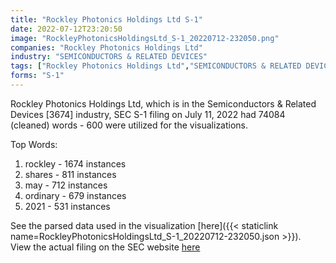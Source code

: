 ```yaml
---
title: "Rockley Photonics Holdings Ltd S-1"
date: 2022-07-12T23:20:50
image: "RockleyPhotonicsHoldingsLtd_S-1_20220712-232050.png"
companies: "Rockley Photonics Holdings Ltd"
industry: "SEMICONDUCTORS & RELATED DEVICES"
tags: ["Rockley Photonics Holdings Ltd","SEMICONDUCTORS & RELATED DEVICES","07-11-2022","S-1"]
forms: "S-1"
---
```

Rockley Photonics Holdings Ltd, which is in the Semiconductors & Related Devices [3674] industry, SEC S-1 filing on July 11, 2022 had 74084 (cleaned) words - 600 were utilized for the visualizations.

Top Words:
1. rockley - 1674 instances
2. shares - 811 instances
3. may - 712 instances
4. ordinary - 679 instances
5. 2021 - 531 instances


See the parsed data used in the visualization [here]({{< staticlink name=RockleyPhotonicsHoldingsLtd_S-1_20220712-232050.json >}}).  
View the actual filing on the SEC website [here](https://www.sec.gov/Archives/edgar/data/1852117/0001852117-22-000234.txt)